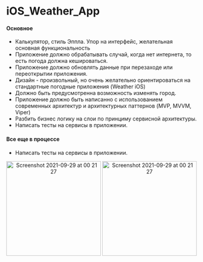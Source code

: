 # iOS_Weather_App

#### Основное
- Калькулятор, стиль Эппла. Упор на интерфейс, желательная основная функциональность
- Приложение должно обрабатывать случай, когда нет интернета, то есть погода должна кешироваться. 
- Приложение должно обновлять данные при перезаходе или переоткрытии приложения. 
- Дизайн - произвольный, но очень желательно ориентироваться на стандартные погодные приложения (Weather iOS)
- Должно быть предусмотренна возможность изменять город.
- Приложение должно быть написанно с использованием современных архитектур и архитектурных паттернов (MVP, MVVM, Viper)
- Разбить бизнес логику на слои по принциму сервисной архитектуры. 
- Написать тесты на сервисы в приложении.

#### Все еще в процессе
- Написать тесты на сервисы в приложении.

<p align="center">
  <img width="250" alt="Screenshot 2021-09-29 at 00 21 27" src="https://user-images.githubusercontent.com/44808549/148796035-a60f7667-18d6-4988-99f6-d96955ede2e4.png">
  <img width="250" alt="Screenshot 2021-09-29 at 00 21 27" src="https://user-images.githubusercontent.com/44808549/148796061-6d220588-7a60-4034-b662-cac07bd7e105.png">
</p>


